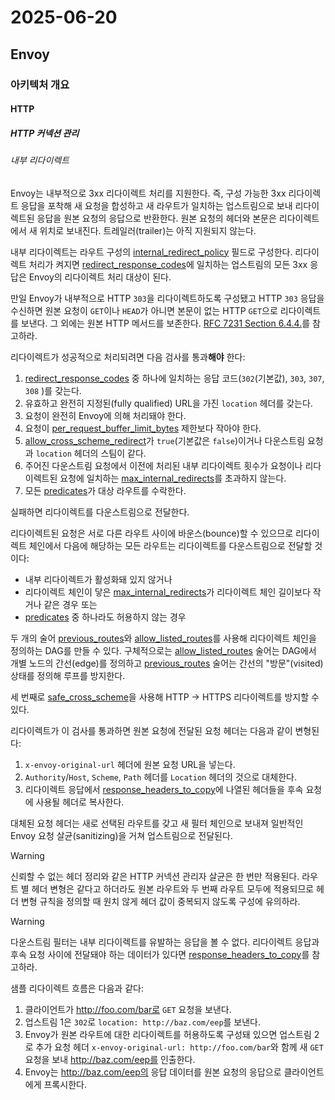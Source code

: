 # 2025-06-20

## Envoy

### 아키텍처 개요

#### HTTP

##### HTTP 커넥션 관리

###### 내부 리다이렉트

Envoy는 내부적으로 3xx 리다이렉트 처리를 지원한다. 즉, 구성 가능한 3xx 리다이렉트 응답을 포착해 새 요청을 합성하고 새 라우트가 일치하는 업스트림으로 보내 리다이렉트된 응답을 원본 요청의 응답으로 반환한다. 원본 요청의 헤더와 본문은 리다이렉트에서 새 위치로 보내진다. 트레일러(trailer)는 아직 지원되지 않는다.

내부 리다이렉트는 라우트 구성의 [internal_redirect_policy][api-http-route-management-http-route-components-internal-redirect-policy] 필드로 구성한다. 리다이렉트 처리가 켜지면 [redirect_response_codes][api-http-route-managements-http-route-components-redirect-response-codes]에 일치하는 업스트림의 모든 3xx 응답은 Envoy의 리다이렉트 처리 대상이 된다.

만일 Envoy가 내부적으로 HTTP `303`을 리다이렉트하도록 구성됐고 HTTP `303` 응답을 수신하면 원본 요청이 `GET`이나 `HEAD`가 아니면 본문이 없는 HTTP `GET`으로 리다이렉트를 보낸다. 그 외에는 원본 HTTP 메서드를 보존한다. [RFC 7231 Section 6.4.4.][rfc-7231-section-6-4-4]를 참고하라.

리다이렉트가 성공적으로 처리되려면 다음 검사를 통과**해야** 한다:

1. [redirect_response_codes][api-http-route-managements-http-route-components-redirect-response-codes] 중 하나에 일치하는 응답 코드(`302`(기본값), `303`, `307`, `308` )를 갖는다.
1. 유효하고 완전히 지정된(fully qualified) URL을 가진 `location` 헤더를 갖는다.
1. 요청이 완전히 Envoy에 의해 처리돼야 한다.
1. 요청이 [per_request_buffer_limit_bytes][api-http-route-management-http-route-components-per-request-buffer-limit-bytes] 제한보다 작아야 한다.
1. [allow_cross_scheme_redirect][api-http-route-management-http-route-components-allow-cross-scheme-redirect]가 `true`(기본값은 `false`)이거나 다운스트림 요청과 `location` 헤더의 스팀이 같다.
1. 주어진 다운스트림 요청에서 이전에 처리된 내부 리다이렉트 횟수가 요청이나 리다이렉트된 요청에 일치하는 [max_internal_redirects][api-http-route-management-http-route-components-max-internal-redirects]를 초과하지 않는다.
1. 모든 [predicates][api-http-route-management-http-route-components-predicates]가 대상 라우트를 수락한다.

실패하면 리다이렉트를 다운스트림으로 전달한다.

리다이렉트된 요청은 서로 다른 라우트 사이에 바운스(bounce)할 수 있으므로 리다이렉트 체인에서 다음에 해당하는 모든 라우트는 리다이렉트를 다운스트림으로 전달할 것이다:

* 내부 리다이렉트가 활성화돼 있지 않거나
* 리다이렉트 체인이 닿은 [max_internal_redirects][api-http-route-management-http-route-components-max-internal-redirects]가 리다이렉트 체인 길이보다 작거나 같은 경우 또는
* [predicates][api-http-route-management-http-route-components-predicates] 중 하나라도 허용하지 않는 경우

두 개의 술어 [previous_routes][api-extensions-internal-redirect-predicates-previous-routes-internal-redirect-predicate]와 [allow_listed_routes][api-extensions-internal-redirect-predicates-allow-listed-routes-internal-redirect-predicate]를 사용해 리다이렉트 체인을 정의하는 DAG를 만들 수 있다. 구체적으로는 [allow_listed_routes][api-extensions-internal-redirect-predicates-allow-listed-routes-internal-redirect-predicate] 술어는 DAG에서 개별 노드의 간선(edge)를 정의하고 [previous_routes][api-extensions-internal-redirect-predicates-previous-routes-internal-redirect-predicate] 술어는 간선의 "방문"(visited) 상태를 정의해 루프를 방지한다.

세 번째로 [safe_cross_scheme][api-extensions-internal-redirect-predicates-safe-cross-scheme-internal-redirect-predicate]을 사용해 HTTP -> HTTPS 리다이렉트를 방지할 수 있다.

리다이렉트가 이 검사를 통과하면 원본 요청에 전달된 요청 헤더는 다음과 같이 변형된다:

1. `x-envoy-original-url` 헤더에 원본 요청 URL을 넣는다.
2. `Authority`/`Host`, `Scheme`, `Path` 헤더를 `Location` 헤더의 것으로 대체한다.
3. 리다이렉트 응답에서 [response_headers_to_copy][api-http-route-management-http-route-components-response-headers-to-copy]에 나열된 헤더들을 후속 요청에 사용될 헤더로 복사한다.

대체된 요청 헤더는 새로 선택된 라우트를 갖고 새 필터 체인으로 보내져 일반적인 Envoy 요청 살균(sanitizing)을 거쳐 업스트림으로 전달된다.

> [!WARNING]
>
> 신뢰할 수 없는 헤더 정리와 같은 HTTP 커넥션 관리자 살균은 한 번만 적용된다. 라우트 별 헤더 변형은 같다고 하더라도 원본 라우트와 두 번째 라우트 모두에 적용되므로 헤더 변형 규칙을 정의할 때 원치 않게 헤더 값이 중복되지 않도록 구성에 유의하라.

> [!WARNING]
>
> 다운스트림 필터는 내부 리다이렉트를 유발하는 응답을 볼 수 없다. 리다이렉트 응답과 후속 요청 사이에 전달돼야 하는 데이터가 있다면 [response_headers_to_copy][api-http-route-management-http-route-components-response-headers-to-copy]를 참고하라.

샘플 리다이렉트 흐름은 다음과 같다:

1. 클라이언트가 http://foo.com/bar로 `GET` 요청을 보낸다.
2. 업스트림 1은 `302`로 `location: http://baz.com/eep`를 보낸다.
3. Envoy가 원본 라우트에 대한 리다이렉트를 허용하도록 구성돼 있으면 업스트림 2로 추가 요청 헤더 `x-envoy-original-url: http://foo.com/bar`와 함께 새 `GET` 요청을 보내 http://baz.com/eep를 인출한다.
4. Envoy는 http://baz.com/eep의 응답 데이터를 원본 요청의 응답으로 클라이언트에게 프록시한다.



[api-http-route-management-http-route-components-internal-redirect-policy]: https://www.envoyproxy.io/docs/envoy/latest/api-v3/config/route/v3/route_components.proto#envoy-v3-api-field-config-route-v3-routeaction-internal-redirect-policy
[api-http-route-managements-http-route-components-redirect-response-codes]: https://www.envoyproxy.io/docs/envoy/latest/api-v3/config/route/v3/route_components.proto#envoy-v3-api-field-config-route-v3-internalredirectpolicy-redirect-response-codes
[rfc-7231-section-6-4-4]: https://tools.ietf.org/html/rfc7231#section-6.4.4
[api-http-route-management-http-route-components-per-request-buffer-limit-bytes]: https://www.envoyproxy.io/docs/envoy/latest/api-v3/config/route/v3/route_components.proto#envoy-v3-api-field-config-route-v3-route-per-request-buffer-limit-bytes
[api-http-route-management-http-route-components-allow-cross-scheme-redirect]: https://www.envoyproxy.io/docs/envoy/latest/api-v3/config/route/v3/route_components.proto#envoy-v3-api-field-config-route-v3-internalredirectpolicy-allow-cross-scheme-redirect
[api-http-route-management-http-route-components-max-internal-redirects]: https://www.envoyproxy.io/docs/envoy/latest/api-v3/config/route/v3/route_components.proto#envoy-v3-api-field-config-route-v3-internalredirectpolicy-max-internal-redirects
[api-http-route-management-http-route-components-predicates]: https://www.envoyproxy.io/docs/envoy/latest/api-v3/config/route/v3/route_components.proto#envoy-v3-api-field-config-route-v3-internalredirectpolicy-predicates
[api-extensions-internal-redirect-predicates-previous-routes-internal-redirect-predicate]: https://www.envoyproxy.io/docs/envoy/latest/api-v3/config/route/v3/route_components.proto#envoy-v3-api-field-config-route-v3-internalredirectpolicy-max-internal-redirects
[api-extensions-internal-redirect-predicates-allow-listed-routes-internal-redirect-predicate]: https://www.envoyproxy.io/docs/envoy/latest/api-v3/extensions/internal_redirect/allow_listed_routes/v3/allow_listed_routes_config.proto#envoy-v3-api-msg-extensions-internal-redirect-allow-listed-routes-v3-allowlistedroutesconfig
[api-extensions-internal-redirect-predicates-safe-cross-scheme-internal-redirect-predicate]: https://www.envoyproxy.io/docs/envoy/latest/api-v3/extensions/internal_redirect/safe_cross_scheme/v3/safe_cross_scheme_config.proto#envoy-v3-api-msg-extensions-internal-redirect-safe-cross-scheme-v3-safecrossschemeconfig
[api-http-route-management-http-route-components-response-headers-to-copy]: https://www.envoyproxy.io/docs/envoy/latest/api-v3/config/route/v3/route_components.proto#envoy-v3-api-field-config-route-v3-internalredirectpolicy-response-headers-to-copy